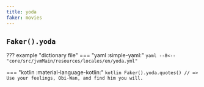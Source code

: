 ```yaml
---
title: yoda
faker: movies
---
```


## `Faker().yoda`

??? example "dictionary file"
    === "yaml :simple-yaml:"
        ```yaml
        --8<-- "core/src/jvmMain/resources/locales/en/yoda.yml"
        ```

=== "kotlin :material-language-kotlin:"
    ```kotlin
    Faker().yoda.quotes() // => Use your feelings, Obi-Wan, and find him you will.
    ```
